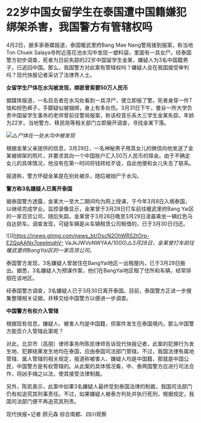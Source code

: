 # 22岁中国女留学生在泰国遭中国籍嫌犯绑架杀害，我国警方有管辖权吗

4月2日，据多家泰媒报道，泰国暖武里府Bang Mae Nang警局接到报案，称当地Ton Chuek
Salaya寺附近莲花池水沟中发现一塑料袋，里面有一具女尸。经泰国警方初步调查，死者为日前失踪的22岁中国留学生金某，嫌疑人为3名中国籍男子，已逃回中国。那么，我国警方对此案有管辖权吗？嫌疑人会在我国接受审判吗？现代快报记者采访了法律界人士。

**女留学生尸体在水沟被发现，绑匪曾索要50万人民币**

据媒体报道，一名目击者在水沟处看到一具浮尸，便立即报了警。死者身穿一件T恤和棕色裤子，手脚疑似被捆绑，身上有多处伤。3月31日下午，曼谷一所大学负责中国留学生事务的老师曾前往警局报案，称该校音乐系大三学生金某失踪，年龄为22岁。当地警方、移民局等相关部门立即展开调查，寻找金某下落。

![](https://inews.gtimg.com/news_bt/Ot4-EqyfFoAfpObEEUytmPcVzwcTC6bwkvlwyC9TNTUIUAA/1000)_△尸体在一处水沟中被发现_

根据金某父亲提供的信息，3月29日，一名神秘男子用其女儿的微信向他发送了金某被绑架的照片，并要求其向一个中国账户汇入50万人民币的赎金。由于不确定女儿的具体情况，他没有在第一时间将钱转给歹徒，自此他便和女儿失去了联系。

报道称，警方怀疑金某是在别处被杀，随后被抛尸于水沟。

**警方称3名嫌疑人已离开泰国**

据泰国警方透露，金某大一至大二期间均为网上授课，于今年3月8日入境泰国，以继续完成学业。监控录像显示，金某曾于3月28日打车前往暖武里府Bang
Yai区的一家百货公司，随后失踪。金某曾于3月28日晚至3月29日凌晨乘坐一辆红色马自达轿车。调查发现，可疑车辆是从车辆租赁公司租借的，已于3月30日归还。

![](https://inews.gtimg.com/news_bt/OscN2OhWRS2tOrp-E2QqAANx7oeeImqhV-
VaJkJWVoNWYAA/1000)_△3月28日，金某曾打车前往暖武里府BangYai区的一家百货公司。_

泰国警方发现，3名嫌疑人曾居住在BangYai地区一出租屋内，已于3月29日搬出。据悉，3名嫌疑人为预谋作案，他们在BangYai地区租了住所和车辆，经常徘徊在该地区。

经泰国警方调查，3名嫌疑人已于3月30日离开泰国。目前，泰国警方正进一步搜集整理相关证据，并移交给中国警方以便进一步调查。

**中国警方有权介入管辖**

根据现有信息，嫌疑人、被害人均是中国籍，但案件发生在泰国境内，那么中国警方能否介入管辖此案呢？

对此，北京市（高朋）律师事务所陈凯律师告诉现代快报记者，此案的犯罪行为发生地、犯罪结果发生地均在泰国，应由泰国司法部门管辖。不过，我国法律有属地管辖、属人管辖的相关规定，报道称被害人、嫌疑人均是中国籍，那就是中国公民，中国警方是有权管辖的。从此案的具体情况看，中、泰两国警方应进行司法合作，将凶手绳之以法，使其接受法律制裁。

另外，陈凯表示，此案中如果3名嫌疑人最终受到泰国法律的制裁，我国司法部门仍有权追究其刑事责任。不过，如果嫌疑人被泰方判处并执行死刑，根据规定，我国司法部门便不再追究其刑责。

现代快报+记者 顾元森 综合南都、四川观察

